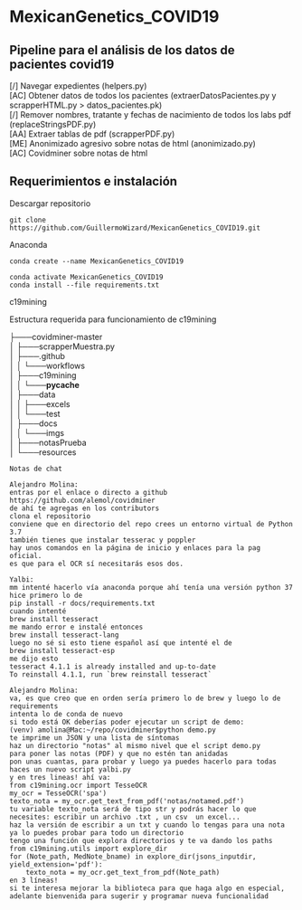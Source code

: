 # MexicanGenetics_COVID19

## Pipeline para el análisis de los datos de pacientes covid19

[/] Navegar expedientes (helpers.py)  
[AC] Obtener datos de todos los pacientes (extraerDatosPacientes.py y scrapperHTML.py > datos_pacientes.pk)  
[/] Remover nombres, tratante y fechas de nacimiento de todos los labs pdf (replaceStringsPDF.py)  
[AA] Extraer tablas de pdf (scrapperPDF.py)  
[ME] Anonimizado agresivo sobre notas de html (anonimizado.py)  
[AC] Covidminer sobre notas de html  



## Requerimientos e instalación

Descargar repositorio
```
git clone https://github.com/GuillermoWizard/MexicanGenetics_COVID19.git
```

Anaconda
```
conda create --name MexicanGenetics_COVID19

conda activate MexicanGenetics_COVID19
conda install --file requirements.txt
```

c19mining

Estructura requerida para funcionamiento de c19mining  

├───covidminer-master  
│   ├───scrapperMuestra.py  
│   ├───.github  
│   │         └───workflows  
│   ├───c19mining  
│   │         └───__pycache__  
│   ├───data  
│   │         ├───excels  
│   │         └───test  
│   ├───docs  
│   │         └───imgs  
│   ├───notasPrueba  
│   └───resources  

```
Notas de chat

Alejandro Molina: 
entras por el enlace o directo a github https://github.com/alemol/covidminer
de ahí te agregas en los contributors
clona el repositorio
conviene que en directorio del repo crees un entorno virtual de Python 3.7
también tienes que instalar tesserac y poppler
hay unos comandos en la página de inicio y enlaces para la pag oficial. 
es que para el OCR sí necesitarás esos dos.

Yalbi:
mm intenté hacerlo vía anaconda porque ahí tenía una versión python 37
hice primero lo de 
pip install -r docs/requirements.txt
cuando intenté
brew install tesseract
me mando error e instalé entonces
brew install tesseract-lang
luego no sé si esto tiene español así que intenté el de
brew install tesseract-esp
me dijo esto
tesseract 4.1.1 is already installed and up-to-date
To reinstall 4.1.1, run `brew reinstall tesseract`

Alejandro Molina:
va, es que creo que en orden sería primero lo de brew y luego lo de requirements
intenta lo de conda de nuevo
si todo está OK deberías poder ejecutar un script de demo:
(venv) amolina@Mac:~/repo/covidminer$python demo.py 
te imprime un JSON y una lista de síntomas
haz un directorio "notas" al mismo nivel que el script demo.py
para poner las notas (PDF) y que no estén tan anidadas
pon unas cuantas, para probar y luego ya puedes hacerlo para todas
haces un nuevo script yalbi.py 
y en tres lineas! ahí va:
from c19mining.ocr import TesseOCR
my_ocr = TesseOCR('spa')
texto_nota = my_ocr.get_text_from_pdf('notas/notamed.pdf')
tu variable texto_nota será de tipo str y podrás hacer lo que necesites: escribir un archivo .txt , un csv  un excel...
haz la versión de escribir a un txt y cuando lo tengas para una nota ya lo puedes probar para todo un directorio
tengo una función que explora directorios y te va dando los paths
from c19mining.utils import explore_dir
for (Note_path, MedNote_bname) in explore_dir(jsons_inputdir, yield_extension='pdf'):
    texto_nota = my_ocr.get_text_from_pdf(Note_path)
en 3 líneas!
si te interesa mejorar la biblioteca para que haga algo en especial, adelante bienvenida para sugerir y programar nueva funcionalidad

```



